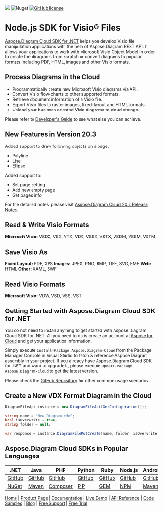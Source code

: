 ![](https://img.shields.io/badge/api-v3.0-lightgrey) ![Nuget](https://img.shields.io/nuget/v/Aspose.Diagram-Cloud) [![GitHub license](https://img.shields.io/github/license/aspose-diagram-cloud/aspose-Diagram-cloud-dotnet)](https://github.com/aspose-diagram-cloud/aspose-Diagram-cloud-dotnet/blob/master/LICENSE) 

# Node.js SDK for Visio® Files

[Aspose.Diagram Cloud SDK for .NET](https://products.aspose.cloud/diagram/net) helps you develop Visio file manipulation applications with the help of Aspose.Diagram REST API. It allows your applications to work with Microsoft Visio Object Model in order to create the diragrams from scratch or convert diagrams to popular formats including PDF, HTML, images and other Visio formats.

## Process Diagrams in the Cloud

- Programmatically create new Microsoft Visio diagrams via API.
- Convert Visio flow-charts to other supported formats.
- Retrieve document information of a Visio file.
- Export Visio files to raster images, fixed-layout and HTML formats.
- Upload your business oriented Visio diagrams to cloud storage.

Please refer to [Developer's Guide](https://docs.aspose.cloud/diagram/developer-guide/) to see what else you can achieve.

## New Features in Version 20.3

Added support to draw following objects on a page:
- Polyline
- Line
- Ellipse

Added support to:
- Set page setting  
- Add new empty page
- Get pages info

For the detailed notes, please visit [Aspose.Diagram Cloud 20.3 Release Notes](https://docs.aspose.cloud/diagram/aspose-diagram-cloud-20-3-release-notes/).

## Read & Write Visio Formats

**Microsoft Visio:** VSDX, VSX, VTX, VDX, VSSX, VSTX, VSDM, VSSM, VSTM

## Save Visio As

**Fixed Layout:** PDF, XPS
**Images:** JPEG, PNG, BMP, TIFF, SVG, EMF
**Web:** HTML
**Other:** XAML, SWF

## Read Visio Formats

**Microsoft Visio:** VDW, VSD, VSS, VST

## Getting Started with Aspose.Diagram Cloud SDK for .NET

You do not need to install anything to get started with Aspose.Diagram Cloud SDK for .NET. All you need to do is create an account at [Aspose for Cloud](https://dashboard.aspose.cloud/#/apps) and get your application information.

Simply execute `Install-Package Aspose.Diagram-Cloud` from the Package Manager Console in Visual Studio to fetch & reference Aspose.Diagram assembly in your project. If you already have Aspose.Diagram Cloud SDK for .NET and want to upgrade it, please execute `Update-Package Aspose.Diagram-Cloud` to get the latest version.

Please check the [GitHub Repository](https://github.com/aspose-diagram-cloud/aspose-diagram-cloud-dotnet) for other common usage scenarios.

## Create a New VDX Format Diagram in the Cloud

```csharp
DiagramFileApi instance = new DiagramFileApi(GetConfiguration());

string name = "New_Diagram.vdx";
bool isOverwrite = true;
string folder = null;

var response = instance.DiagramFilePutCreate(name, folder, isOverwrite);
```
## Aspose.Diagram Cloud SDKs in Popular Languages

| .NET | Java | PHP | Python | Ruby | Node.js | Android | Perl | Swift |
|---|---|---|---|---|---|---|---|---|
| [GitHub](https://github.com/aspose-diagram-cloud/aspose-diagram-cloud-dotnet) | [GitHub](https://github.com/aspose-diagram-cloud/aspose-diagram-cloud-java) | [GitHub](https://github.com/aspose-diagram-cloud/aspose-diagram-cloud-php) | [GitHub](https://github.com/aspose-diagram-cloud/aspose-diagram-cloud-python) | [GitHub](https://github.com/aspose-diagram-cloud/aspose-diagram-cloud-ruby)  | [GitHub](https://github.com/aspose-diagram-cloud/aspose-diagram-cloud-node) | [GitHub](https://github.com/aspose-diagram-cloud/aspose-diagram-cloud-android) | [GitHub](https://github.com/aspose-diagram-cloud/aspose-diagram-cloud-perl) | [GitHub](https://github.com/aspose-diagram-cloud/aspose-diagram-cloud-swift) |
| [NuGet](https://www.nuget.org/packages/Aspose.Diagram-Cloud/) | [Maven](https://repository.aspose.cloud/webapp/#/artifacts/browse/tree/General/repo/com/aspose/aspose-diagram-cloud) | [Composer](https://packagist.org/packages/aspose/diagram-sdk-php) | [PIP](https://pypi.org/project/asposediagramcloud/) | [GEM](https://rubygems.org/gems/aspose_diagram_cloud)  | [NPM](https://www.npmjs.com/package/asposediagramcloud) | [Maven](https://repository.aspose.cloud/webapp/#/artifacts/browse/tree/General/repo/com/aspose/aspose-diagram-cloud-android) |  [CPAN](https://metacpan.org/release/AsposeDiagramCloud-DiagramApi) | [POD](https://cocoapods.org/pods/AsposeDiagramCloud) |

[Home](https://www.aspose.cloud) | [Product Page](https://products.aspose.cloud/diagram/net) | [Documentation](https://docs.aspose.cloud/diagram/) | [Live Demo](https://products.aspose.app/diagram/family) | [API Reference](https://apireference.aspose.cloud/diagram/) | [Code Samples](https://github.com/aspose-diagram-cloud/aspose-diagram-cloud-dotnet) | [Blog](https://blog.aspose.cloud/category/diagram/) | [Free Support](https://forum.aspose.cloud/c/diagram) | [Free Trial](https://dashboard.aspose.cloud/)

